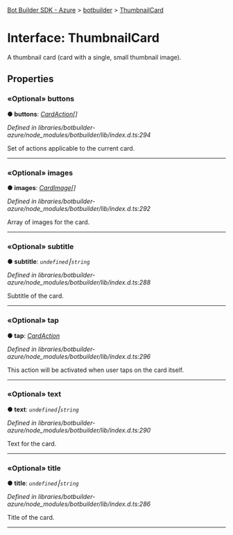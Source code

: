 [Bot Builder SDK - Azure](../README.md) > [botbuilder](../modules/botbuilder.md) > [ThumbnailCard](../interfaces/botbuilder.thumbnailcard.md)



# Interface: ThumbnailCard


A thumbnail card (card with a single, small thumbnail image).


## Properties
<a id="buttons"></a>

### «Optional» buttons

**●  buttons**:  *[CardAction](botbuilder.cardaction.md)[]* 

*Defined in libraries/botbuilder-azure/node_modules/botbuilder/lib/index.d.ts:294*



Set of actions applicable to the current card.




___

<a id="images"></a>

### «Optional» images

**●  images**:  *[CardImage](botbuilder.cardimage.md)[]* 

*Defined in libraries/botbuilder-azure/node_modules/botbuilder/lib/index.d.ts:292*



Array of images for the card.




___

<a id="subtitle"></a>

### «Optional» subtitle

**●  subtitle**:  *`undefined`⎮`string`* 

*Defined in libraries/botbuilder-azure/node_modules/botbuilder/lib/index.d.ts:288*



Subtitle of the card.




___

<a id="tap"></a>

### «Optional» tap

**●  tap**:  *[CardAction](botbuilder.cardaction.md)* 

*Defined in libraries/botbuilder-azure/node_modules/botbuilder/lib/index.d.ts:296*



This action will be activated when user taps on the card itself.




___

<a id="text"></a>

### «Optional» text

**●  text**:  *`undefined`⎮`string`* 

*Defined in libraries/botbuilder-azure/node_modules/botbuilder/lib/index.d.ts:290*



Text for the card.




___

<a id="title"></a>

### «Optional» title

**●  title**:  *`undefined`⎮`string`* 

*Defined in libraries/botbuilder-azure/node_modules/botbuilder/lib/index.d.ts:286*



Title of the card.




___


